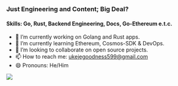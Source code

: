<div>

### Just Engineering and Content; Big Deal?

#### Skills: Go, Rust, Backend Engineering, Docs, Go-Ethereum e.t.c.

</div>

- 🔭 I’m currently working on Golang and Rust apps.
- 🌱 I’m currently learning Ethereum, Cosmos-SDK & DevOps.
- 👯 I’m looking to collaborate on open source projects.
- 📫 How to reach me: [ukejegoodness599@gmail.com](mailto:ukejegoodness599@gmail.com)
- 😄 Pronouns: He/Him

<div align="center">

</div>
  <p>

  <img align="center" src="https://github-readme-stats.vercel.app/api/top-langs/?username=Goodnessuc&layout=compact&show_icons=true&theme=tokyonight" />

</p> 
